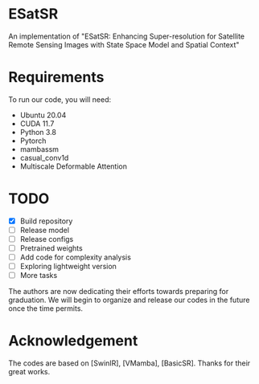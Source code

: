 # ESatSR

An implementation of "ESatSR: Enhancing Super-resolution for Satellite Remote Sensing Images with State Space Model and Spatial Context"

# Requirements

To run our code, you will need:

- Ubuntu 20.04
- CUDA 11.7
- Python 3.8
- Pytorch
- mambassm
- casual_conv1d
- Multiscale Deformable Attention

# <a name="todo"></a> TODO

- [x] Build repository
- [ ] Release model
- [ ] Release configs
- [ ] Pretrained weights
- [ ] Add code for complexity analysis
- [ ] Exploring lightweight version
- [ ] More tasks

The authors are now dedicating their efforts towards preparing for graduation. We will begin to organize and release our codes in the future once the time permits.

# Acknowledgement

The codes are based on [SwinIR], [VMamba], [BasicSR]. Thanks for their great works.
